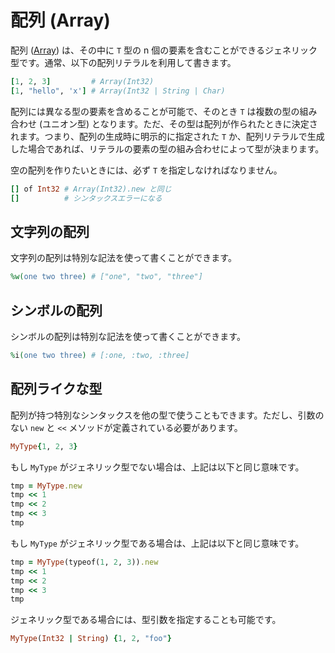 # 配列 (Array)

配列 ([Array](http://crystal-lang.org/api/Array.html)) は、その中に `T` 型の n 個の要素を含むことができるジェネリック型です。通常、以下の配列リテラルを利用して書きます。

```ruby
[1, 2, 3]         # Array(Int32)
[1, "hello", 'x'] # Array(Int32 | String | Char)
```

配列には異なる型の要素を含めることが可能で、そのとき `T` は複数の型の組み合わせ (ユニオン型) となります。ただ、その型は配列が作られたときに決定されます。つまり、配列の生成時に明示的に指定された `T` か、配列リテラルで生成した場合であれば、リテラルの要素の型の組み合わせによって型が決まります。

空の配列を作りたいときには、必ず `T` を指定しなければなりません。

```ruby
[] of Int32 # Array(Int32).new と同じ
[]          # シンタックスエラーになる
```

## 文字列の配列

文字列の配列は特別な記法を使って書くことができます。

```ruby
%w(one two three) # ["one", "two", "three"]
```

## シンボルの配列

シンボルの配列は特別な記法を使って書くことができます。

```ruby
%i(one two three) # [:one, :two, :three]
```

## 配列ライクな型

配列が持つ特別なシンタックスを他の型で使うこともできます。ただし、引数のない `new` と `<<` メソッドが定義されている必要があります。

```ruby
MyType{1, 2, 3}
```

もし `MyType` がジェネリック型でない場合は、上記は以下と同じ意味です。

```ruby
tmp = MyType.new
tmp << 1
tmp << 2
tmp << 3
tmp
```

もし `MyType` がジェネリック型である場合は、上記は以下と同じ意味です。

```ruby
tmp = MyType(typeof(1, 2, 3)).new
tmp << 1
tmp << 2
tmp << 3
tmp
```

ジェネリック型である場合には、型引数を指定することも可能です。

```ruby
MyType(Int32 | String) {1, 2, "foo"}
```
